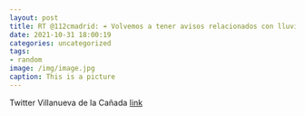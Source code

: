 ```yaml
---
layout: post
title: RT @112cmadrid: ☔️ Volvemos a tener avisos relacionados con lluvia. ✔️ Nivel amarillo. ✔️ Zona Sur, Vegas y Oeste. ✔️ Hasta ...
date: 2021-10-31 18:00:19
categories: uncategorized
tags:
- random
image: /img/image.jpg
caption: This is a picture
---
```

Twitter Villanueva de la Cañada [link](https://twitter.com/AytoVDLCanada/status/1454834591001452545)
